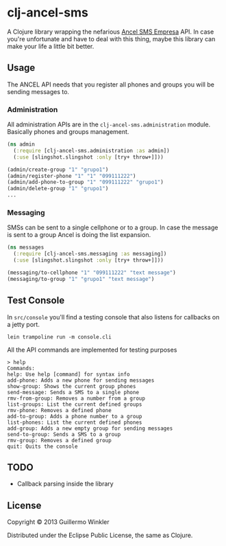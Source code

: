 # clj-ancel-sms

A Clojure library wrapping the nefarious [Ancel SMS Empresa][1] API. In case you're unfortunate and have to deal with 
this thing, maybe this library can make your life a little bit better.

## Usage

The ANCEL API needs that you register all phones and groups you will be sending messages to.

### Administration

All administration APIs are in the `clj-ancel-sms.administration` module. Basically phones and groups management.

``` clojure
(ns admin
  (:require [clj-ancel-sms.administration :as admin])
  (:use [slingshot.slingshot :only [try+ throw+]]))

(admin/create-group "1" "grupo1")
(admin/register-phone "1" "1" "099111222")
(admin/add-phone-to-group "1" "099111222" "grupo1")
(admin/delete-group "1" "grupo1")
...

```

### Messaging

SMSs can be sent to a single cellphone or to a group. In case the message is sent to a group
Ancel is doing the list expansion.

```clojure
(ns messages
  (:require [clj-ancel-sms.messaging :as messaging])
  (:use [slingshot.slingshot :only [try+ throw+]]))

(messaging/to-cellphone "1" "099111222" "text message")
(messaging/to-group "1" "grupo1" "text message")

```

## Test Console

In `src/console` you'll find a testing console that also listens for callbacks on a jetty port.

    lein trampoline run -m console.cli

All the API commands are implemented for testing purposes

    > help
    Commands:
    help: Use help [command] for syntax info
    add-phone: Adds a new phone for sending messages
    show-group: Shows the current group phones
    send-message: Sends a SMS to a single phone
    rmv-from-group: Removes a number from a group
    list-groups: List the current defined groups
    rmv-phone: Removes a defined phone
    add-to-group: Adds a phone number to a group
    list-phones: List the current defined phones
    add-group: Adds a new empty group for sending messages
    send-to-group: Sends a SMS to a group
    rmv-group: Removes a defined group
    quit: Quits the console

## TODO

* Callback parsing inside the library

## License

Copyright © 2013 Guillermo Winkler

Distributed under the Eclipse Public License, the same as Clojure.


[1]: http://www.antel.com.uy/antel/empresas/movil/Servicios/con-costo/SMS-Empresas
